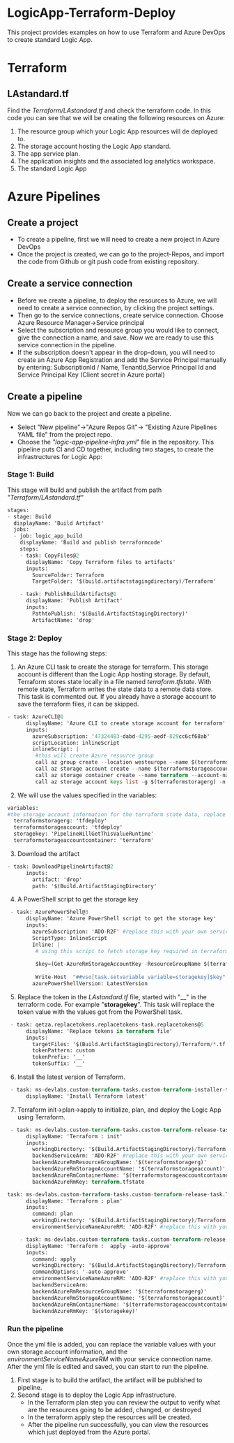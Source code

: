 # LogicApp-Terraform-Deploy

This project provides examples on how to use Terraform and Azure DevOps to create standard Logic App. 

# Terraform

## LAstandard.tf

Find the *Terraform/LAstandard.tf* and check the terraform code.
In this code you can see that we will be creating the following resources on Azure:

1. The resource group which your Logic App resources will de deployed to.
2. The storage account hosting the Logic App standard.
3. The app service plan.
4. The application insights and the associated log analytics workspace.
5. The standard Logic App

# Azure Pipelines

## Create a project

- To create a pipeline, first we will need to create a new project in Azure DevOps
- Once the project is created, we can go to the project-Repos, and import the code from Github or git push code from existing repository. 

## Create a service connection

- Before we create a pipeline, to deploy the resources to Azure, we will need to create a service connection, by clicking the project settings.
- Then go to the service connections, create service connection. Choose Azure Resource Manager->Service principal
- Select the subscription and resource group you would like to connect, give the connection a name, and save. Now we are ready to use this service connection in the pipeline.
- If the subscription doesn't appear in the drop-down, you will need to create an Azure App Registration and add the Service Principal manually by entering: SubscriptionId / Name, TenantId,Service Principal Id and Service Principal Key (Client secret in Azure portal)

## Create a pipeline

Now we can go back to the project and create a pipeline. 

- Select "New pipeline"->"Azure Repos Git"-> "Existing Azure Pipelines YAML file"  from the project repo. 
- Choose the *"logic-app-pipeline-infra.yml"* file in the repository. This pipeline puts CI and CD together, including two stages, to create the infrastructures for Logic App:

### Stage 1: Build

This stage will build and publish the artifact from path *"Terraform/LAstandard.tf"*

```terraform
stages:
- stage: Build
  displayName: 'Build Artifact'
  jobs:
  - job: logic_app_build
    displayName: 'Build and publish terraformcode'
    steps:
    - task: CopyFiles@2
      displayName: 'Copy Terraform files to artifacts'
      inputs:
        SourceFolder: Terraform
        TargetFolder: '$(build.artifactstagingdirectory)/Terraform'

    - task: PublishBuildArtifacts@1
      displayName: 'Publish Artifact'
      inputs:
        PathtoPublish: '$(Build.ArtifactStagingDirectory)'
        ArtifactName: 'drop'
```

### Stage 2: Deploy

This stage has the following steps:

1. An Azure CLI task to create the storage for terraform. This storage account is different than the Logic App hosting storage.  By default, Terraform stores state locally in a file named *terraform.tfstate*. With remote state, Terraform writes the state data to a remote data store. This task is commented out. If you already have a storage account to save the terraform files, it can be skipped.

```terraform
- task: AzureCLI@1
      displayName: 'Azure CLI to create storage account for terraform'
      inputs:
        azureSubscription: '47324483-dabd-4295-aedf-829cc6cf68ab'
        scriptLocation: inlineScript
        inlineScript: |
         #this will create Azure resource group
         call az group create --location westeurope --name $(terraformstoragerg)      
         call az storage account create --name $(terraformstorageaccount) --resource-group $(terraformstoragerg) --location westeurope --sku Standard_LRS       
         call az storage container create --name terraform --account-name $(terraformstorageaccount)
         call az storage account keys list -g $(terraformstoragerg) -n $(terraformstorageaccount)
```

2.  We will use the values specified in the variables:

```terraform
variables:
#the storage account information for the terraform state data, replace with your own resource
  terraformstoragerg: 'tfdeploy'
  terraformstorageaccount: 'tfdeploy'
  storagekey: 'PipelineWillGetThisValueRuntime'
  terraformstorageaccountcontainer: 'terraform'
  ```

3.  Download the artifact

```terraform
- task: DownloadPipelineArtifact@2
      inputs:
        artifact: 'drop'
        path: '$(Build.ArtifactStagingDirectory'
```

4.  A PowerShell script to get the storage key

```terraform
 - task: AzurePowerShell@3
      displayName: 'Azure PowerShell script to get the storage key'
      inputs:
        azureSubscription: 'ADO-R2F' #replace this with your own service connection name
        ScriptType: InlineScript
        Inline: |
         # using this script to fetch storage key required in terraform file
        
         $key=(Get-AzureRmStorageAccountKey -ResourceGroupName $(terraformstoragerg) -AccountName $(terraformstorageaccount)).Value[0]
        
         Write-Host  "##vso[task.setvariable variable=storagekey]$key"
        azurePowerShellVersion: LatestVersion
  ```

5.  Replace the token in the *LAstandard.tf* file, started with "__"  in the terraform code. For example "__storagekey__". This task will replace the token value with the values got from the PowerShell task.

```terraform
 - task: qetza.replacetokens.replacetokens-task.replacetokens@5
      displayName: 'Replace tokens in terraform file'
      inputs:
        targetFiles: '$(Build.ArtifactStagingDirectory)/Terraform/*.tf'
        tokenPattern: custom
        tokenPrefix: '__'
        tokenSuffix: '__'
```

6.  Install the latest version of Terraform.

```terraform
 - task: ms-devlabs.custom-terraform-tasks.custom-terraform-installer-task.TerraformInstaller@0
      displayName: 'Install Terraform latest'
```

7.  Terraform init->plan->apply to initialize, plan, and deploy the Logic App using Terraform.

```terraform
 - task: ms-devlabs.custom-terraform-tasks.custom-terraform-release-task.TerraformTaskV2@2
      displayName: 'Terraform : init'
      inputs:
        workingDirectory: '$(Build.ArtifactStagingDirectory)/Terraform'
        backendServiceArm: 'ADO-R2F' #replace this with your own service connection name
        backendAzureRmResourceGroupName: '$(terraformstoragerg)'
        backendAzureRmStorageAccountName: '$(terraformstorageaccount)'
        backendAzureRmContainerName: '$(terraformstorageaccountcontainer)'
        backendAzureRmKey: terraform.tfstate

task: ms-devlabs.custom-terraform-tasks.custom-terraform-release-task.TerraformTaskV2@2
      displayName: 'Terraform : plan'
      inputs:
        command: plan
        workingDirectory: '$(Build.ArtifactStagingDirectory)/Terraform'
        environmentServiceNameAzureRM: 'ADO-R2F' #replace this with your own service connection name

    - task: ms-devlabs.custom-terraform-tasks.custom-terraform-release-task.TerraformTaskV2@2
      displayName: 'Terraform :  apply -auto-approve'
      inputs:
        command: apply
        workingDirectory: '$(Build.ArtifactStagingDirectory)/Terraform'
        commandOptions: '-auto-approve'
        environmentServiceNameAzureRM: 'ADO-R2F' #replace this with your own service connection name
        backendServiceArm: 
        backendAzureRmResourceGroupName: '$(terraformstoragerg)'
        backendAzureRmStorageAccountName: '$(terraformstorageaccount)'
        backendAzureRmContainerName: '$(terraformstorageaccountcontainer)'
        backendAzureRmKey: '$(storagekey)'
```

### Run the pipeline

Once the yml file is added, you can replace the variable values with your own storage account information, and the *environmentServiceNameAzureRM* with your service connection name.  After the yml file is edited and saved, you can start to run the pipeline.

1. First stage is to build the artifact, the artifact will be published to pipeline.
2. Second stage is to deploy the Logic App infrastructure.
    -   In the Terraform plan step you can review the output to verify what are the resources going to be added, changed, or destroyed
    -   In the terraform apply step the resources will be created.
    -   After the pipeline run successfully, you can view the resources which just deployed from the Azure portal.